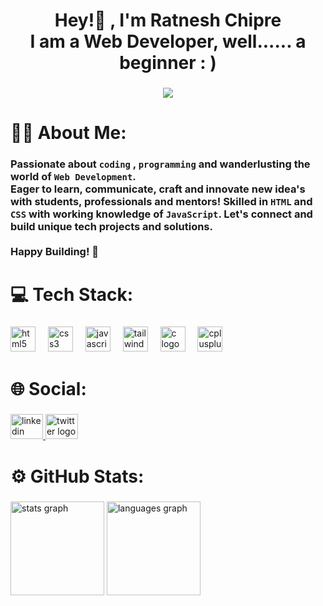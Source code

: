 <h1 align="center">Hey!👋 , I'm Ratnesh Chipre<br>I am a Web Developer, well...... a beginner : )</h1>

###

<div align="center">
  <img src="https://visitor-badge.laobi.icu/badge?page_id=ratneshchipre.ratneshchipre&left_color=darkslategray&left_text=Profile%20Views"  />
</div>

### <h1 align="left">🙋‍♂️ About Me:</h1>

### <p align="left"> Passionate about `coding` , `programming` and wanderlusting the world of `Web Development`. <br>Eager to learn, communicate, craft and innovate new idea's with students, professionals and mentors! Skilled in `HTML` and `CSS` with working knowledge of `JavaScript`. Let's connect and build unique tech projects and solutions. <br><br>Happy Building! 🚀</p>


###

<h1 align="left">💻 Tech Stack:</h1>

###

<div align="left">
  <img src="https://cdn.jsdelivr.net/gh/devicons/devicon/icons/html5/html5-original.svg" height="40" alt="html5 logo"  />
  <img width="12" />
  <img src="https://cdn.jsdelivr.net/gh/devicons/devicon/icons/css3/css3-original.svg" height="40" alt="css3 logo"  />
  <img width="12" />
  <img src="https://cdn.jsdelivr.net/gh/devicons/devicon/icons/javascript/javascript-plain.svg" height="40" alt="javascript logo"  />
  <img width="12" />
  <img src="https://cdn.simpleicons.org/tailwindcss/06B6D4" height="40" alt="tailwindcss logo"  />
  <img width="12" />
  <img src="https://cdn.jsdelivr.net/gh/devicons/devicon/icons/c/c-original.svg" height="40" alt="c logo"  />
  <img width="12" />
  <img src="https://cdn.jsdelivr.net/gh/devicons/devicon/icons/cplusplus/cplusplus-original.svg" height="40" alt="cplusplus logo"  />
</div>

###

<h1 align="left">🌐 Social:</h1>

###

<div align="left">
  <a href="https://www.linkedin.com/in/ratneshchipre" target="_blank">
    <img src="https://raw.githubusercontent.com/maurodesouza/profile-readme-generator/master/src/assets/icons/social/linkedin/default.svg" width="52" height="40" alt="linkedin logo"  />
  </a>
  <a href="https://x.com/ratneshchipre" target="_blank">
    <img src="https://raw.githubusercontent.com/maurodesouza/profile-readme-generator/master/src/assets/icons/social/twitter/default.svg" width="52" height="40" alt="twitter logo"  />
  </a>
</div>

###

<h1 align="left">⚙️ GitHub Stats:</h1>

###

<div align="left">
  <img src="https://github-readme-stats.vercel.app/api?username=ratneshchipre&hide_title=false&hide_rank=false&show_icons=true&include_all_commits=false&count_private=false&disable_animations=true&theme=vue-dark&locale=en&hide_border=true&order=1" height="150" alt="stats graph"  />
  <img src="https://github-readme-stats.vercel.app/api/top-langs?username=ratneshchipre&locale=en&hide_title=false&layout=compact&card_width=320&langs_count=5&theme=vue-dark&hide_border=true&order=2" height="150" alt="languages graph"  />
</div>

###
